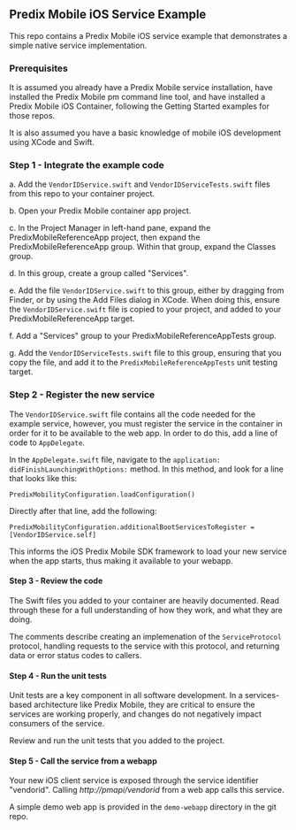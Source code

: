 ## Predix Mobile iOS Service Example

This repo contains a Predix Mobile iOS service example that demonstrates a simple native service implementation.

### Prerequisites

It is assumed you already have a Predix Mobile service installation, have installed the Predix Mobile pm command line tool, and have installed a Predix Mobile iOS Container, following the Getting Started examples for those repos.

It is also assumed you have a basic knowledge of mobile iOS development using XCode and Swift.

### Step 1 - Integrate the example code

  a. Add the `VendorIDService.swift` and `VendorIDServiceTests.swift` files from this repo to your container project.

  b. Open your Predix Mobile container app project. 

  c. In the Project Manager in left-hand pane, expand the PredixMobileReferenceApp project, then expand the PredixMobileReferenceApp group. Within that group, expand the Classes group. 

  d. In this group, create a group called "Services". 

  e. Add the file `VendorIDService.swift` to this group, either by dragging from Finder, or by using the Add Files dialog in XCode. When doing this, ensure the `VendorIDService.swift` file is copied to your project, and added to your PredixMobileReferenceApp target.

  f. Add a "Services" group to your PredixMobileReferenceAppTests group. 

  g. Add the `VendorIDServiceTests.swift` file to this group, ensuring that you copy the file, and add it to the `PredixMobileReferenceAppTests` unit testing target.

### Step 2 - Register the new service

The `VendorIDService.swift` file contains all the code needed for the example service, however, you must register the service in the container in order for it to be available to the web app. In order to do this, add a line of code to `AppDelegate`.

In the `AppDelegate.swift` file, navigate to the `application: didFinishLaunchingWithOptions:` method. In this method, and look for a line that looks like this:

    PredixMobilityConfiguration.loadConfiguration()

Directly after that line, add the following:

    PredixMobilityConfiguration.additionalBootServicesToRegister = [VendorIDService.self]

This informs the iOS Predix Mobile SDK framework to load your new service when the app starts, thus making it available to your webapp.

#### Step 3 - Review the code

The Swift files you added to your container are heavily documented. Read through these for a full understanding of how they work, and what they are doing.

The comments describe creating an implemenation of the `ServiceProtocol` protocol, handling requests to the service with this protocol, and returning data or error status codes to callers.

#### Step 4 - Run the unit tests

Unit tests are a key component in all software development. In a services-based architecture like Predix Mobile,
they are critical to ensure the services are working properly, and changes do not negatively impact
consumers of the service.

Review and run the unit tests that you added to the project.

#### Step 5 - Call the service from a webapp

Your new iOS client service is exposed through the service identifier "vendorid". Calling _http://pmapi/vendorid_ from a web app calls this service.

A simple demo web app is provided in the `demo-webapp` directory in the git repo.

